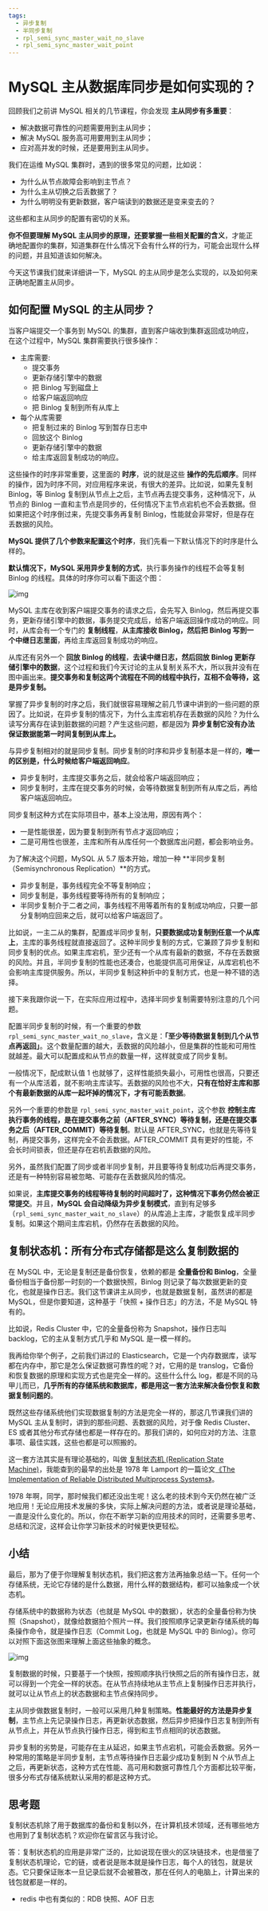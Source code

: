 ```yaml
---
tags:
  - 异步复制
  - 半同步复制
  - rpl_semi_sync_master_wait_no_slave
  - rpl_semi_sync_master_wait_point
---
```




# MySQL 主从数据库同步是如何实现的？

回顾我们之前讲 MySQL 相关的几节课程，你会发现 **主从同步有多重要**：

- 解决数据可靠性的问题需要用到主从同步；
- 解决 MySQL 服务高可用要用到主从同步；
- 应对高并发的时候，还是要用到主从同步。

我们在运维 MySQL 集群时，遇到的很多常见的问题，比如说：

- 为什么从节点故障会影响到主节点？
- 为什么主从切换之后丢数据了？
- 为什么明明没有更新数据，客户端读到的数据还是变来变去的？

这些都和主从同步的配置有密切的关系。

**你不但要理解 MySQL 主从同步的原理，还要掌握一些相关配置的含义**，才能正确地配置你的集群，知道集群在什么情况下会有什么样的行为，可能会出现什么样的问题，并且知道该如何解决。

今天这节课我们就来详细讲一下，MySQL 的主从同步是怎么实现的，以及如何来正确地配置主从同步。

## 如何配置 MySQL 的主从同步？

当客户端提交一个事务到 MySQL 的集群，直到客户端收到集群返回成功响应，在这个过程中，MySQL 集群需要执行很多操作：

- 主库需要:
  - 提交事务
  - 更新存储引擎中的数据
  - 把 Binlog 写到磁盘上
  - 给客户端返回响应
  - 把 Binlog 复制到所有从库上
- 每个从库需要
  - 把复制过来的 Binlog 写到暂存日志中
  - 回放这个 Binlog
  - 更新存储引擎中的数据
  - 给主库返回复制成功的响应。

这些操作的时序非常重要，这里面的 **时序**，说的就是这些 **操作的先后顺序**。同样的操作，因为时序不同，对应用程序来说，有很大的差异。比如说，如果先复制 Binlog，等 Binlog 复制到从节点上之后，主节点再去提交事务，这种情况下，从节点的 Binlog 一直和主节点是同步的，任何情况下主节点宕机也不会丢数据。但如果把这个时序倒过来，先提交事务再复制 Binlog，性能就会非常好，但是存在丢数据的风险。

**MySQL 提供了几个参数来配置这个时序**，我们先看一下默认情况下的时序是什么样的。

**默认情况下，MySQL 采用异步复制的方式**，执行事务操作的线程不会等复制 Binlog 的线程。具体的时序你可以看下面这个图：

![img](assets/6359155a64c1a62cb5fe23f10946d23f.jpg)

MySQL 主库在收到客户端提交事务的请求之后，会先写入 Binlog，然后再提交事务，更新存储引擎中的数据，事务提交完成后，给客户端返回操作成功的响应。同时，从库会有一个专门的 **复制线程**，**从主库接收 Binlog，然后把 Binlog 写到一个中继日志里面**，再给主库返回复制成功的响应。

从库还有另外一个 **回放 Binlog 的线程**，**去读中继日志，然后回放 Binlog 更新存储引擎中的数据**，这个过程和我们今天讨论的主从复制关系不大，所以我并没有在图中画出来。**提交事务和复制这两个流程在不同的线程中执行，互相不会等待，这是异步复制。**

掌握了异步复制的时序之后，我们就很容易理解之前几节课中讲到的一些问题的原因了。比如说，在异步复制的情况下，为什么主库宕机存在丢数据的风险？为什么读写分离存在读到脏数据的问题？产生这些问题，都是因为 **异步复制它没有办法保证数据能第一时间复制到从库上。**

与异步复制相对的就是同步复制。同步复制的时序和异步复制基本是一样的，**唯一的区别是，什么时候给客户端返回响应**。

- 异步复制时，主库提交事务之后，就会给客户端返回响应；
- 同步复制时，主库在提交事务的时候，会等待数据复制到所有从库之后，再给客户端返回响应。

同步复制这种方式在实际项目中，基本上没法用，原因有两个：

- 一是性能很差，因为要复制到所有节点才返回响应；
- 二是可用性也很差，主库和所有从库任何一个数据库出问题，都会影响业务。

为了解决这个问题，MySQL 从 5.7 版本开始，增加一种 **半同步复制（Semisynchronous Replication）**的方式。

- 异步复制是，事务线程完全不等复制响应；
- 同步复制是，事务线程要等待所有的复制响应；
- 半同步复制介于二者之间，事务线程不用等着所有的复制成功响应，只要一部分复制响应回来之后，就可以给客户端返回了。

比如说，一主二从的集群，配置成半同步复制，**只要数据成功复制到任意一个从库上**，主库的事务线程就直接返回了。这种半同步复制的方式，它兼顾了异步复制和同步复制的优点。如果主库宕机，至少还有一个从库有最新的数据，不存在丢数据的风险。并且，半同步复制的性能也还凑合，也能提供高可用保证，从库宕机也不会影响主库提供服务。所以，半同步复制这种折中的复制方式，也是一种不错的选择。

接下来我跟你说一下，在实际应用过程中，选择半同步复制需要特别注意的几个问题。

配置半同步复制的时候，有一个重要的参数 `rpl_semi_sync_master_wait_no_slave`，含义是：**「至少等待数据复制到几个从节点再返回」**。这个数量配置的越大，丢数据的风险越小，但是集群的性能和可用性就越差。最大可以配置成和从节点的数量一样，这样就变成了同步复制。

一般情况下，配成默认值 1 也就够了，这样性能损失最小，可用性也很高，只要还有一个从库活着，就不影响主库读写。丢数据的风险也不大，**只有在恰好主库和那个有最新数据的从库一起坏掉的情况下，才有可能丢数据**。

另外一个重要的参数是 `rpl_semi_sync_master_wait_point`，这个参数 **控制主库执行事务的线程，是在提交事务之前（AFTER_SYNC）等待复制，还是在提交事务之后（AFTER_COMMIT）等待复制**。默认是 AFTER_SYNC，也就是先等待复制，再提交事务，这样完全不会丢数据。AFTER_COMMIT 具有更好的性能，不会长时间锁表，但还是存在宕机丢数据的风险。

另外，虽然我们配置了同步或者半同步复制，并且要等待复制成功后再提交事务，还是有一种特别容易被忽略、可能存在丢数据风险的情况。

如果说，**主库提交事务的线程等待复制的时间超时了，这种情况下事务仍然会被正常提交**。并且，**MySQL 会自动降级为异步复制模式**，直到有足够多（`rpl_semi_sync_master_wait_no_slave`）的从库追上主库，才能恢复成半同步复制。如果这个期间主库宕机，仍然存在丢数据的风险。

## 复制状态机：所有分布式存储都是这么复制数据的

在 MySQL 中，无论是复制还是备份恢复，依赖的都是 **全量备份和 Binlog**，全量备份相当于备份那一时刻的一个数据快照，Binlog 则记录了每次数据更新的变化，也就是操作日志。我们这节课讲主从同步，也就是数据复制，虽然讲的都是 MySQL，但是你要知道，这种基于「快照 + 操作日志」的方法，不是 MySQL 特有的。

比如说，Redis Cluster 中，它的全量备份称为 Snapshot，操作日志叫 backlog，它的主从复制方式几乎和 MySQL 是一模一样的。

我再给你举个例子，之前我们讲过的 Elasticsearch，它是一个内存数据库，读写都在内存中，那它是怎么保证数据可靠性的呢？对，它用的是 translog，它备份和恢复数据的原理和实现方式也是完全一样的。这些什么什么 log，都是不同的马甲儿而已，**几乎所有的存储系统和数据库，都是用这一套方法来解决备份恢复和数据复制问题的**。

既然这些存储系统他们实现数据复制的方法是完全一样的，那这几节课我们讲的 MySQL 主从复制时，讲到的那些问题、丢数据的风险，对于像 Redis Cluster、ES 或者其他分布式存储也都是一样存在的。那我们讲的，如何应对的方法、注意事项、最佳实践，这些也都是可以照搬的。

这一套方法其实是有理论基础的，叫做 [复制状态机 (Replication State Machine)](https://en.wikipedia.org/wiki/State_machine_replication)，我能查到的最早的出处是 1978 年 Lamport 的一篇论文[《The Implementation of Reliable Distributed Multiprocess Systems》](http://lamport.azurewebsites.net/pubs/implementation.pdf)。

1978 年啊，同学，那时候我们都还没出生呢！这么老的技术到今天仍然在被广泛地应用！无论应用技术发展的多快，实际上解决问题的方法，或者说是理论基础，一直是没什么变化的。所以，你在不断学习新的应用技术的同时，还需要多思考、总结和沉淀，这样会让你学习新技术的时候更快更轻松。

## 小结

最后，那为了便于你理解复制状态机，我们把这套方法再抽象总结一下。任何一个存储系统，无论它存储的是什么数据，用什么样的数据结构，都可以抽象成一个状态机。

存储系统中的数据称为状态（也就是 MySQL 中的数据），状态的全量备份称为快照（Snapshot），就像给数据拍个照片一样。我们按照顺序记录更新存储系统的每条操作命令，就是操作日志（Commit Log，也就是 MySQL 中的 Binlog）。你可以对照下面这张图来理解上面这些抽象的概念。

![img](assets/83e34a8b9d4f81391e327172e5a2497a.jpg)

复制数据的时候，只要基于一个快照，按照顺序执行快照之后的所有操作日志，就可以得到一个完全一样的状态。在从节点持续地从主节点上复制操作日志并执行，就可以让从节点上的状态数据和主节点保持同步。

主从同步做数据复制时，一般可以采用几种复制策略。**性能最好的方法是异步复制**，主节点上先记录操作日志，再更新状态数据，然后异步把操作日志复制到所有从节点上，并在从节点执行操作日志，得到和主节点相同的状态数据。

异步复制的劣势是，可能存在主从延迟，如果主节点宕机，可能会丢数据。另外一种常用的策略是半同步复制，主节点等待操作日志最少成功复制到 N 个从节点上之后，再更新状态，这种方式在性能、高可用和数据可靠性几个方面都比较平衡，很多分布式存储系统默认采用的都是这种方式。

## 思考题

复制状态机除了用于数据库的备份和复制以外，在计算机技术领域，还有哪些地方也用到了复制状态机？欢迎你在留言区与我讨论。

答：复制状态机的应用是非常广泛的，比如说现在很火的区块链技术，也是借鉴了复制状态机理论，它的链，或者说是账本就是操作日志，每个人的钱包，就是状态。它只要保证账本一旦记录后就不会被篡改，那在任何人的电脑上，计算出来的钱包就都是一样的。



- redis 中也有类似的：RDB 快照、AOF 日志
